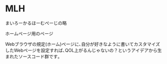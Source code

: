 # MLH
まいろーかるほーむぺーじの略

ホームページ用のページ

Webブラウザの規定(ホーム)ページに､自分が好きなように書いてカスタマイズしたWebページを設定すれば､QOL上がるんじゃないの？というアイデアから生まれたソースコード群です｡
